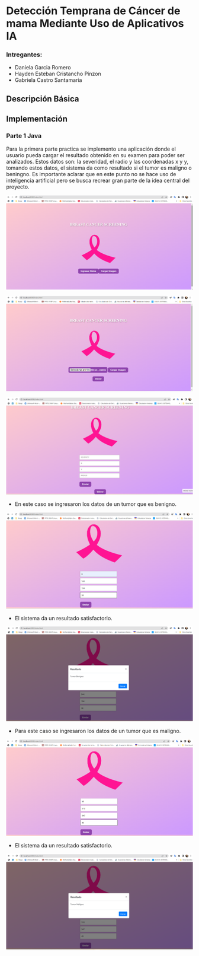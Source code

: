 # Detección Temprana de Cáncer de mama Mediante Uso de Aplicativos IA


### Intregantes:

* Daniela Garcia Romero
* Hayden Esteban Cristancho Pinzon
* Gabriela Castro Santamaria

## Descripción Básica

## Implementación

### Parte 1 Java

Para la primera parte practica se implemento una aplicación donde el usuario pueda cargar el resultado obtenido en su examen para poder ser analizados. Estos datos son: la severidad, el radio y las coordenadas x y y, tomando estos datos, el sistema da como resultado si el tumor es maligno o beningno. Es importante aclarar que en este punto no se hace uso de inteligencia artificial pero se busca recrear gran parte de la idea central del proyecto.


![img.png](img.png)

![img_2.png](img_2.png)

![img_1.png](img_1.png)

* En este caso se ingresaron los datos de un tumor que es benigno.

![img_3.png](img_3.png)

* El sistema da un resultado satisfactorio.

![img_4.png](img_4.png)

* Para este caso se ingresaron los datos de un tumor que es maligno.

![img_5.png](img_5.png)

* El sistema da un resultado satisfactorio.

![img_6.png](img_6.png)
